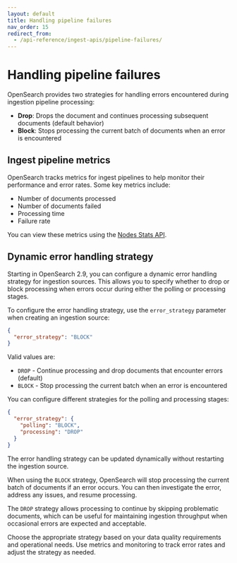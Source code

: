 ```yaml
---
layout: default
title: Handling pipeline failures
nav_order: 15
redirect_from:
  - /api-reference/ingest-apis/pipeline-failures/
---
```

# Handling pipeline failures

OpenSearch provides two strategies for handling errors encountered during ingestion pipeline processing:

- **Drop**: Drops the document and continues processing subsequent documents (default behavior)
- **Block**: Stops processing the current batch of documents when an error is encountered

## Ingest pipeline metrics

OpenSearch tracks metrics for ingest pipelines to help monitor their performance and error rates. Some key metrics include:

- Number of documents processed 
- Number of documents failed
- Processing time
- Failure rate

You can view these metrics using the [Nodes Stats API]({{site.url}}{{site.baseurl}}/api-reference/nodes-apis/nodes-stats/).

## Dynamic error handling strategy

Starting in OpenSearch 2.9, you can configure a dynamic error handling strategy for ingestion sources. This allows you to specify whether to drop or block processing when errors occur during either the polling or processing stages.

To configure the error handling strategy, use the `error_strategy` parameter when creating an ingestion source:

```json
{
  "error_strategy": "BLOCK"
}
```

Valid values are:

- `DROP` - Continue processing and drop documents that encounter errors (default)
- `BLOCK` - Stop processing the current batch when an error is encountered

You can configure different strategies for the polling and processing stages:

```json
{
  "error_strategy": {
    "polling": "BLOCK",
    "processing": "DROP"
  }
}
```

The error handling strategy can be updated dynamically without restarting the ingestion source.

When using the `BLOCK` strategy, OpenSearch will stop processing the current batch of documents if an error occurs. You can then investigate the error, address any issues, and resume processing.

The `DROP` strategy allows processing to continue by skipping problematic documents, which can be useful for maintaining ingestion throughput when occasional errors are expected and acceptable.

Choose the appropriate strategy based on your data quality requirements and operational needs. Use metrics and monitoring to track error rates and adjust the strategy as needed.
